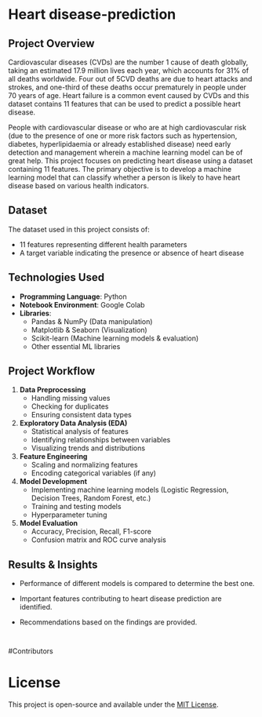# Heart disease-prediction



## Project Overview
Cardiovascular diseases (CVDs) are the number 1 cause of death globally, taking an estimated 17.9 million lives each year, which accounts for 31% of all deaths worldwide. Four out of 5CVD deaths are due to heart attacks and strokes, and one-third of these deaths occur prematurely in people under 70 years of age. Heart failure is a common event caused by CVDs and this dataset contains 11 features that can be used to predict a possible heart disease.

People with cardiovascular disease or who are at high cardiovascular risk (due to the presence of one or more risk factors such as hypertension, diabetes, hyperlipidaemia or already established disease) need early detection and management wherein a machine learning model can be of great help.
This project focuses on predicting heart disease using a dataset containing 11 features. The primary objective is to develop a machine learning model that can classify whether a person is likely to have heart disease based on various health indicators.

## Dataset
The dataset used in this project consists of:
- 11 features representing different health parameters
- A target variable indicating the presence or absence of heart disease

## Technologies Used
- **Programming Language**: Python
- **Notebook Environment**: Google Colab
- **Libraries**:
  - Pandas & NumPy (Data manipulation)
  - Matplotlib & Seaborn (Visualization)
  - Scikit-learn (Machine learning models & evaluation)
  - Other essential ML libraries

## Project Workflow
1. **Data Preprocessing**
   - Handling missing values
   - Checking for duplicates
   - Ensuring consistent data types
2. **Exploratory Data Analysis (EDA)**
   - Statistical analysis of features
   - Identifying relationships between variables
   - Visualizing trends and distributions
3. **Feature Engineering**
   - Scaling and normalizing features
   - Encoding categorical variables (if any)
4. **Model Development**
   - Implementing machine learning models (Logistic Regression, Decision Trees, Random Forest, etc.)
   - Training and testing models
   - Hyperparameter tuning
5. **Model Evaluation**
   - Accuracy, Precision, Recall, F1-score
   - Confusion matrix and ROC curve analysis

## Results & Insights
- Performance of different models is compared to determine the best one.
- Important features contributing to heart disease prediction are identified.
- Recommendations based on the findings are provided.


   ```


#Contributors


# License
This project is open-source and available under the [MIT License](LICENSE).

